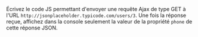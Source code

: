 Écrivez le code JS permettant d'envoyer une requête Ajax de type GET à l'URL `http://jsonplaceholder.typicode.com/users/3`. Une fois la réponse reçue, affichez dans la console seulement la valeur de la propriété `phone` de cette réponse JSON.
